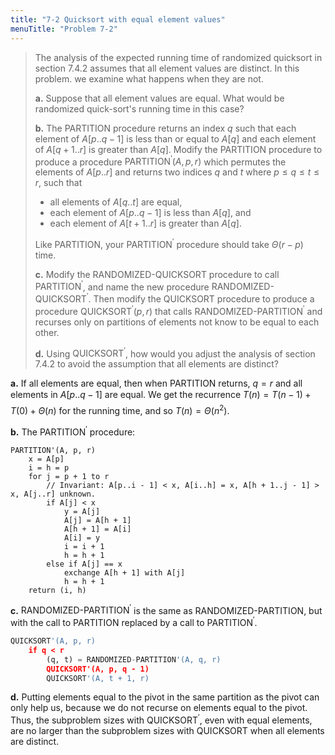 ```yaml
---
title: "7-2 Quicksort with equal element values"
menuTitle: "Problem 7-2"
---
```


> The analysis of the expected running time of randomized quicksort in section 7.4.2 assumes that all element values are distinct. In this problem. we examine what happens when they are not.
>
> **a.** Suppose that all element values are equal. What would be randomized quick-sort's running time in this case?
>
> **b.** The $\text{PARTITION}$ procedure returns an index $q$ such that each element of $A[p..q - 1]$ is less than or equal to $A[q]$ and each element of $A[q + 1..r]$ is greater than $A[q]$. Modify the $\text{PARTITION}$ procedure to produce a procedure $\text{PARTITION}^\prime(A, p, r)$ which permutes the elements of $A[p..r]$ and returns two indices $q$ and $t$ where $p \le q \le t \le r$, such that
>
> - all elements of $A[q..t]$ are equal,
> - each element of $A[p..q - 1]$ is less than $A[q]$, and
> - each element of $A[t + 1..r]$ is greater than $A[q]$.
>
> Like $\text{PARTITION}$, your $\text{PARTITION}^\prime$ procedure should take $\Theta(r - p)$ time.
>
> **c.** Modify the $\text{RANDOMIZED-QUICKSORT}$ procedure to call $\text{PARTITION}^\prime$, and name the new procedure $\text{RANDOMIZED-QUICKSORT}^\prime$. Then modify the $\text{QUICKSORT}$ procedure to produce a procedure $\text{QUICKSORT}^\prime(p, r)$ that calls $\text{RANDOMIZED-PARTITION}^\prime$ and recurses only on partitions of elements not know to be equal to each other.
>
> **d.** Using $\text{QUICKSORT}^\prime$, how would you adjust the analysis of section 7.4.2 to avoid the assumption that all elements are distinct?

**a.** If all elements are equal, then when $\text{PARTITION}$ returns, $q = r$ and all elements in $A[p..q - 1]$ are equal. We get the recurrence $T(n) = T(n - 1) + T(0) + \Theta(n)$ for the running time, and so $T(n) = \Theta(n^2)$.

**b.** The $\text{PARTITION}^\prime$ procedure:

```
PARTITION'(A, p, r)
    x = A[p]
    i = h = p
    for j = p + 1 to r
        // Invariant: A[p..i - 1] < x, A[i..h] = x, A[h + 1..j - 1] > x, A[j..r] unknown.
        if A[j] < x
            y = A[j]
            A[j] = A[h + 1]
            A[h + 1] = A[i]
            A[i] = y
            i = i + 1
            h = h + 1
        else if A[j] == x
            exchange A[h + 1] with A[j]
            h = h + 1
    return (i, h)
```

**c.** $\text{RANDOMIZED-PARTITION}^\prime$ is the same as $\text{RANDOMIZED-PARTITION}$, but with the call to $\text{PARTITION}$ replaced by a call to $\text{PARTITION}^\prime$.

```python
QUICKSORT'(A, p, r)
    if q < r
        (q, t) = RANDOMIZED-PARTITION'(A, q, r)
        QUICKSORT'(A, p, q - 1)
        QUICKSORT'(A, t + 1, r)
```

**d.** Putting elements equal to the pivot in the same partition as the pivot can only help us, because we do not recurse on elements equal to the pivot. Thus, the subproblem sizes with $\text{QUICKSORT}^\prime$, even with equal elements, are no larger than the subproblem sizes with $\text{QUICKSORT}$ when all elements are distinct.